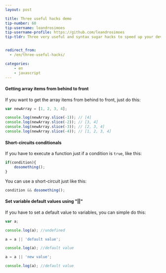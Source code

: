 ```yaml
---
layout: post

title: Three useful hacks demo
tip-number: 60
tip-username: leandrosimoes 
tip-username-profile: https://github.com/leandrosimoes
tip-tldr: Three very useful and syntax sugar hacks to speed up your development.


redirect_from:
  - /en/three-useful-hacks/

categories:
    - en
    - javascript
---
```


#### Getting array items from behind to front

If you want to get the array items from behind to front, just do this:

```javascript
var newArray = [1, 2, 3, 4];

console.log(newArray.slice(-1)); // [4]
console.log(newArray.slice(-2)); // [3, 4]
console.log(newArray.slice(-3)); // [2, 3, 4]
console.log(newArray.slice(-4)); // [1, 2, 3, 4]
```

#### Short-circuits conditionals

If you have to execute a function just if a condition is `true`, like this:

```javascript
if(condition){
    dosomething();
}
```

You can use a short-circuit just like this:

```javascript
condition && dosomething();
```


#### Set variable default values using "||"


If you have to set a default value to variables, you can simple do this:

```javascript
var a;

console.log(a); //undefined

a = a || 'default value';

console.log(a); //default value

a = a || 'new value';

console.log(a); //default value
```
